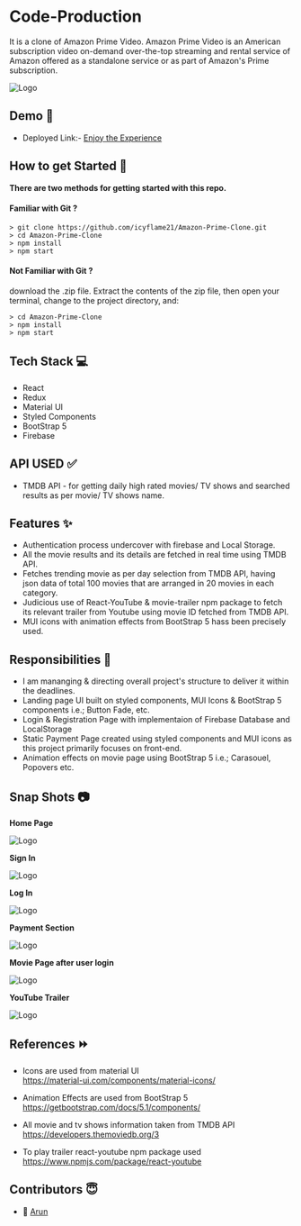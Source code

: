
# Code-Production

It is a clone of Amazon Prime Video.
Amazon Prime Video is an American subscription video on-demand over-the-top streaming and rental service of Amazon offered as a standalone service or as part of Amazon's Prime subscription. 



![Logo](https://m.media-amazon.com/images/G/01/primevideo/seo//primevideo-seo-logo._CB1544649803_.png)


## Demo 🎥

- Deployed Link:- [Enjoy the Experience](code-production.vercel.app)

## How to get Started 🚀

**There are two methods for getting started with this repo.**


#### Familiar with Git ?

```
> git clone https://github.com/icyflame21/Amazon-Prime-Clone.git
> cd Amazon-Prime-Clone
> npm install
> npm start
```

#### Not Familiar with Git ?
download the .zip file.  Extract the contents of the zip file, then open your terminal, change to the project directory, and:

```
> cd Amazon-Prime-Clone
> npm install
> npm start
```


## Tech Stack 💻

- React
- Redux
- Material UI
- Styled Components
- BootStrap 5
- Firebase 

## API USED ✅

- TMDB API - for getting daily high rated movies/ TV shows and searched results as per movie/ TV shows name.


## Features ✨

- Authentication process undercover with firebase and Local Storage.
- All the movie results and its details are fetched in real time using TMDB API.
- Fetches trending movie as per day selection from TMDB API, having json data of total 100 movies that are arranged in 20 movies in each category.
- Judicious use of React-YouTube & movie-trailer npm package to fetch its relevant trailer from Youtube using movie ID fetched from TMDB API.
- MUI icons with animation effects from BootStrap 5 hass been precisely used.

## Responsibilities 💪

- I am mananging & directing overall project's structure to deliver it within the deadlines.
- Landing page UI built on styled components, MUI Icons & BootStrap 5 components i.e.; Button Fade, etc.
- Login & Registration Page with implementaion of Firebase Database and LocalStorage
- Static Payment Page created using styled components and MUI icons as this project primarily focuses on front-end.
- Animation effects on movie page using BootStrap 5 i.e.; Carasouel, Popovers etc.

## Snap Shots 📷

**Home Page**

![Logo](https://images2.imgbox.com/fa/62/TCkJtA3F_o.jpg)

**Sign In**

![Logo](https://images2.imgbox.com/55/8e/f9v3aKKV_o.jpg)

**Log In**

![Logo](https://images2.imgbox.com/9e/9e/UZ4fDGvU_o.jpg)

**Payment Section**

![Logo](https://images2.imgbox.com/65/bc/20Y3bY71_o.jpg)

**Movie Page after user login**

![Logo](https://images2.imgbox.com/66/c3/v9VUf8vh_o.jpg)

**YouTube Trailer**

![Logo](https://images2.imgbox.com/9c/d8/0ZIiZwcn_o.jpg)


## References ⏩

* Icons are used from  material UI  
    https://material-ui.com/components/material-icons/
    
* Animation Effects are used from BootStrap 5  
    https://getbootstrap.com/docs/5.1/components/

* All movie and tv shows information taken  from TMDB API 
    https://developers.themoviedb.org/3

* To play trailer react-youtube npm package used 
    https://www.npmjs.com/package/react-youtube 


## Contributors  😇

- 👤 [Arun](https://www.github.com/arunofficial25)



